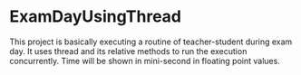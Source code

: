 # ExamDayUsingThread
This project is basically executing a routine of teacher-student during exam day. It uses thread and its relative methods to run the execution concurrently. Time will be shown in mini-second in floating point values. 
